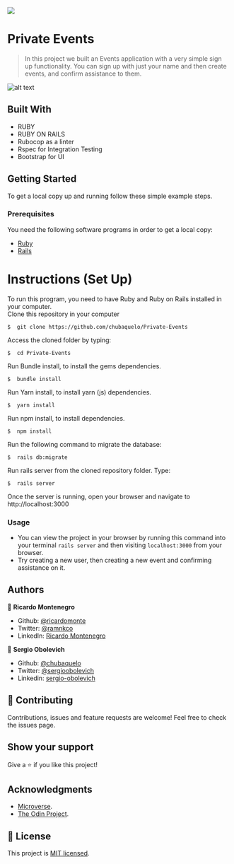 ![](https://img.shields.io/badge/Microverse-blueviolet)

# Private Events

> In this project we built an Events application with a very simple sign up functionality. You can sign up with just your name and then create events, and confirm assistance to them.

![alt text](https://i.imgur.com/VbX1R86.jpg "Preview Img")

## Built With

- RUBY
- RUBY ON RAILS
- Rubocop as a linter
- Rspec for Integration Testing
- Bootstrap for UI

## Getting Started

To get a local copy up and running follow these simple example steps.

### Prerequisites

You need the following software programs in order to get a local copy:

- [Ruby](https://www.ruby-lang.org/en/downloads/)
- [Rails](http://railsinstaller.org/en)

# Instructions (Set Up)

To run this program, you need to have Ruby and Ruby on Rails installed in your computer.<br>
Clone this repository in your computer
```
$  git clone https://github.com/chubaquelo/Private-Events
```
Access the cloned folder by typing:
```
$  cd Private-Events
```
Run Bundle install, to install the gems dependencies.
```
$  bundle install
```
Run Yarn install, to install yarn (js) dependencies.
```
$  yarn install
```
Run npm install, to install dependencies.
```
$  npm install
```
Run the following command to migrate the database:
```
$  rails db:migrate
```
Run rails server from the cloned repository folder. Type:
```
$  rails server
```
Once the server is running, open your browser and navigate to http://localhost:3000

### Usage

- You can view the project in your browser by running this command into your terminal `rails server` and then visiting `localhost:3000` from your browser.
- Try creating a new user, then creating a new event and confirming assistance on it.

## Authors

👤 **Ricardo Montenegro**

- Github: [@ricardomonte](https://github.com/ricardomonte)
- Twitter: [@ramnkco](https://twitter.com/ramnkco)
- LinkedIn: [Ricardo Montenegro](https://www.linkedin.com/in/ricantomontenegro/)

👤 **Sergio Obolevich**

- Github: [@chubaquelo](https://github.com/chubaquelo)
- Twitter: [@sergioobolevich](https://twitter.com/SergioObolevich)
- Linkedin: [sergio-obolevich](https://www.linkedin.com/in/sergio-obolevich/)

## 🤝 Contributing

Contributions, issues and feature requests are welcome!
Feel free to check the issues page.

## Show your support

Give a ⭐️ if you like this project!

## Acknowledgments

- [Microverse](https://www.microverse.org/).
- [The Odin Project](https://www.theodinproject.com/).

## 📝 License

This project is [MIT licensed](https://github.com/chubaquelo/re-former/blob/form/LICENSE).
